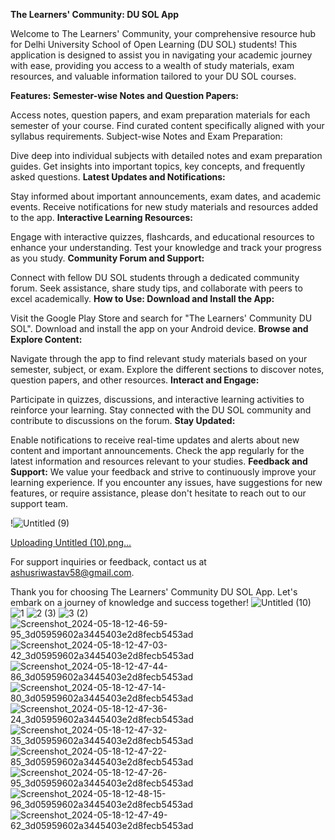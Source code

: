 **The Learners' Community: DU SOL App**

Welcome to The Learners' Community, your comprehensive resource hub for Delhi University School of Open Learning (DU SOL) students! This application is designed to assist you in navigating your academic journey with ease, providing you access to a wealth of study materials, exam resources, and valuable information tailored to your DU SOL courses.

**Features:
Semester-wise Notes and Question Papers:**

Access notes, question papers, and exam preparation materials for each semester of your course.
Find curated content specifically aligned with your syllabus requirements.
Subject-wise Notes and Exam Preparation:

Dive deep into individual subjects with detailed notes and exam preparation guides.
Get insights into important topics, key concepts, and frequently asked questions.
**Latest Updates and Notifications:**

Stay informed about important announcements, exam dates, and academic events.
Receive notifications for new study materials and resources added to the app.
**Interactive Learning Resources:**

Engage with interactive quizzes, flashcards, and educational resources to enhance your understanding.
Test your knowledge and track your progress as you study.
**Community Forum and Support:**

Connect with fellow DU SOL students through a dedicated community forum.
Seek assistance, share study tips, and collaborate with peers to excel academically.
**How to Use:
Download and Install the App:**

Visit the Google Play Store and search for "The Learners' Community DU SOL".
Download and install the app on your Android device.
**Browse and Explore Content:**

Navigate through the app to find relevant study materials based on your semester, subject, or exam.
Explore the different sections to discover notes, question papers, and other resources.
**Interact and Engage:**

Participate in quizzes, discussions, and interactive learning activities to reinforce your learning.
Stay connected with the DU SOL community and contribute to discussions on the forum.
**Stay Updated:**

Enable notifications to receive real-time updates and alerts about new content and important announcements.
Check the app regularly for the latest information and resources relevant to your studies.
**Feedback and Support:**
We value your feedback and strive to continuously improve your learning experience. If you encounter any issues, have suggestions for new features, or require assistance, please don't hesitate to reach out to our support team.

!![Untitled (9)](https://github.com/AshuSriwastav07/The-Learners-Community-DU-SOL/assets/68800012/98f1c4ac-0ead-4c43-9ed8-70a05d9cd03c)

[Uploading Untitled (10).png…]()


For support inquiries or feedback, contact us at ashusriwastav58@gmail.com.

Thank you for choosing The Learners' Community DU SOL App. Let's embark on a journey of knowledge and success together!
![Untitled (10)](https://github.com/AshuSriwastav07/The-Learners-Community-DU-SOL/assets/68800012/56c4db46-9b04-44ab-a908-c5fdec9a1e13)
![1](https://github.com/AshuSriwastav07/The-Learners-Community-DU-SOL/assets/68800012/43ab9cc0-ab65-40cc-a332-aa059093cb73)
![2 (3)](https://github.com/AshuSriwastav07/The-Learners-Community-DU-SOL/assets/68800012/d94da628-a3f4-485c-b6c7-80fdf24324cf)
![3 (2)](https://github.com/AshuSriwastav07/The-Learners-Community-DU-SOL/assets/68800012/c325a73d-ae7e-4576-ae98-77b264a90bcf)
![Screenshot_2024-05-18-12-46-59-95_3d05959602a3445403e2d8fecb5453ad](https://github.com/AshuSriwastav07/The-Learners-Community-DU-SOL/assets/68800012/477951c7-189d-498a-98f8-a5f22b101665)
![Screenshot_2024-05-18-12-47-03-42_3d05959602a3445403e2d8fecb5453ad](https://github.com/AshuSriwastav07/The-Learners-Community-DU-SOL/assets/68800012/10caa5a4-5115-42e3-9b68-8847c294d23a)
![Screenshot_2024-05-18-12-47-44-86_3d05959602a3445403e2d8fecb5453ad](https://github.com/AshuSriwastav07/The-Learners-Community-DU-SOL/assets/68800012/90155034-0d04-4b17-8ed2-30935703a44f)
![Screenshot_2024-05-18-12-47-14-80_3d05959602a3445403e2d8fecb5453ad](https://github.com/AshuSriwastav07/The-Learners-Community-DU-SOL/assets/68800012/8f03b027-dd9b-465c-8c43-579bebb506aa)
![Screenshot_2024-05-18-12-47-36-24_3d05959602a3445403e2d8fecb5453ad](https://github.com/AshuSriwastav07/The-Learners-Community-DU-SOL/assets/68800012/8245b1c8-ca33-43ea-b3c1-70caf2af284e)
![Screenshot_2024-05-18-12-47-32-35_3d05959602a3445403e2d8fecb5453ad](https://github.com/AshuSriwastav07/The-Learners-Community-DU-SOL/assets/68800012/3c408a7d-481d-42a0-9c57-170c500ff453)
![Screenshot_2024-05-18-12-47-22-85_3d05959602a3445403e2d8fecb5453ad](https://github.com/AshuSriwastav07/The-Learners-Community-DU-SOL/assets/68800012/7c891652-6d8c-42ba-bf1f-ac985375a3df)
![Screenshot_2024-05-18-12-47-26-95_3d05959602a3445403e2d8fecb5453ad](https://github.com/AshuSriwastav07/The-Learners-Community-DU-SOL/assets/68800012/60f22eae-23a6-4f28-a014-3780eb5c762d)
![Screenshot_2024-05-18-12-48-15-96_3d05959602a3445403e2d8fecb5453ad](https://github.com/AshuSriwastav07/The-Learners-Community-DU-SOL/assets/68800012/41f0cf8e-1461-4ef8-9927-28f953851755)
![Screenshot_2024-05-18-12-47-49-62_3d05959602a3445403e2d8fecb5453ad](https://github.com/AshuSriwastav07/The-Learners-Community-DU-SOL/assets/68800012/13196e5b-63ca-49fa-96f2-d44ee0343659)






